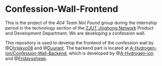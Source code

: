 # Confession-Wall-Frontend

This is the project of the *404 Team Not Found* group during the internship period in the technology section of the [ZJUT Jinghong Network](https://www.myzjut.org/) Product and Development Department. We are developing a confession wall.

This repository is used to develop the frontend of the confession wall by @[Chriskyo08](https://github.com/Chriskyo08) and @[Duurant](https://github.com/Duurant). The backend part is located at [A-Hydrogen-ion/Confession-Wall-Backend](https://github.com/A-Hydrogen-ion/Confession-Wall-Backend), which is developed by @[A-Hydrogen-ion](https://github.com/A-Hydrogen-ion) and @[Fridayssheep](https://github.com/Fridayssheep).

